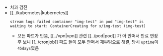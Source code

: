 - 치과 검진
- [[../kubernetes|kubernetes]]
  ```
  stream logs failed container "img-test" in pod "img-test" is waiting to start: ContainerCreating for x/img-test (img-test)
  ```
  - 모든 파드가 안뜸, [[../vpn|vpn]] 관련 [[../pod|pod]] 가 아 안떠서 만료 연장후 보니 [[../cronjob]] 파드 들이 모두 안떠서 재부팅으로 해결, 당시 `uptime`이 `45days`였음

